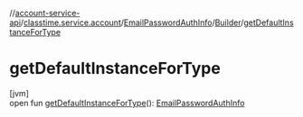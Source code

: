 //[account-service-api](../../../../index.md)/[classtime.service.account](../../index.md)/[EmailPasswordAuthInfo](../index.md)/[Builder](index.md)/[getDefaultInstanceForType](get-default-instance-for-type.md)

# getDefaultInstanceForType

[jvm]\
open fun [getDefaultInstanceForType](get-default-instance-for-type.md)(): [EmailPasswordAuthInfo](../index.md)
